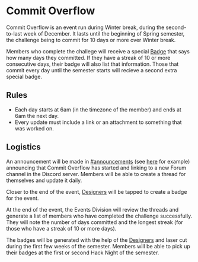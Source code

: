 # Commit Overflow

Commit Overflow is an event run during Winter break, during the second-to-last week of December. It lasts until the beginning
of Spring semester, the challenge being to commit for 10 days or more over Winter break.

Members who complete the challege will receive a special [Badge](../../design/badges/README.md) that says how many days
they committed. If they have a streak of 10 or more consecutive days, their badge will also list that information. Those
that commit every day until the semester starts will recieve a second extra special badge.

## Rules

- Each day starts at 6am (in the timezone of the member) and ends at 6am the next day.
- Every update must include a link or an attachment to something that was worked on.

## Logistics

An announcement will be made in [#announcements](https://discord.com/channels/772576325897945119/809620019792707594)
(see [here](https://discord.com/channels/772576325897945119/809620019792707594/1318970961487466496) for example) announcing
that Commit Overflow has started and linking to a new Forum channel in the Discord server. Members will be able to
create a thread for themselves and update it daily.

Closer to the end of the event, [Designers](../../design/README.md) will be tapped to create a badge for the event.

At the end of the event, the Events Division will review the threads and generate a list of members who have completed
the challenge successfully. They will note the number of days committed and the longest streak (for those who have a
streak of 10 or more days).

The badges will be generated with the help of the [Designers](../../design/README.md) and laser cut during the first
few weeks of the semester. Members will be able to pick up their badges at the first or second Hack Night of the semester.
